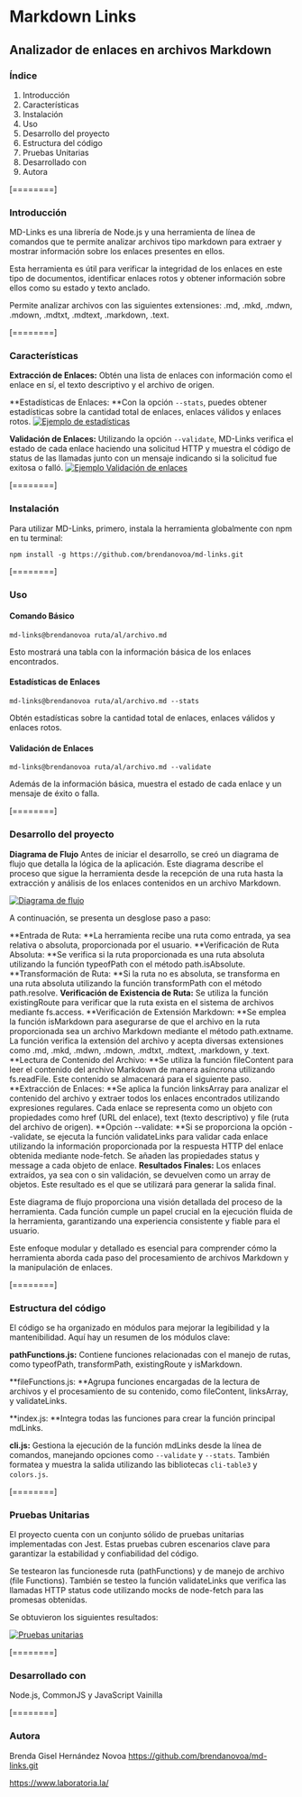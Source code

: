 # Markdown Links
## Analizador de enlaces en archivos Markdown

### Índice
1. Introducción
2. Características
3. Instalación
4. Uso
5. Desarrollo del proyecto
6. Estructura del código
7. Pruebas Unitarias
8. Desarrollado con
9. Autora

[========]

### Introducción
MD-Links es una librería de Node.js y una herramienta de línea de comandos que te permite analizar archivos tipo markdown para extraer y mostrar información sobre los enlaces presentes en ellos.

Esta herramienta es útil para verificar la integridad de los enlaces en este tipo de documentos, identificar enlaces rotos y obtener información sobre ellos como su estado y texto anclado.

Permite analizar archivos con las siguientes extensiones: .md, .mkd, .mdwn, .mdown, .mdtxt, .mdtext, .markdown, .text.

[========]

### Características
**Extracción de Enlaces:** Obtén una lista de enlaces con información como el enlace en sí, el texto descriptivo y el archivo de origen.

**Estadísticas de Enlaces: **Con la opción `--stats`, puedes obtener estadísticas sobre la cantidad total de enlaces, enlaces válidos y enlaces rotos.
[![Ejemplo de estadísticas](https://imgur.com/bbx6Nlv "Ejemplo de estadísticas")](https://imgur.com/bbx6Nlv "Ejemplo de estadísticas")

**Validación de Enlaces:** Utilizando la opción `--validate`, MD-Links verifica el estado de cada enlace haciendo una solicitud HTTP y muestra el código de status de las llamadas junto con un mensaje indicando si la solicitud fue exitosa o falló.
[![Ejemplo Validación de enlaces](https://imgur.com/E4bHkn4 "Ejemplo Validación de enlaces")](https://imgur.com/E4bHkn4 "Ejemplo Validación de enlaces")

[========]

### Instalación
Para utilizar MD-Links, primero, instala la herramienta globalmente con npm en tu terminal:

`npm install -g https://github.com/brendanovoa/md-links.git`

[========]

### Uso
#### Comando Básico

`md-links@brendanovoa ruta/al/archivo.md`

Esto mostrará una tabla con la información básica de los enlaces encontrados.

#### Estadísticas de Enlaces

`md-links@brendanovoa ruta/al/archivo.md --stats`

Obtén estadísticas sobre la cantidad total de enlaces, enlaces válidos y enlaces rotos.

#### Validación de Enlaces

`md-links@brendanovoa ruta/al/archivo.md --validate`

Además de la información básica, muestra el estado de cada enlace y un mensaje de éxito o falla.

[========]

### Desarrollo del proyecto

**Diagrama de Flujo**
Antes de iniciar el desarrollo, se creó un diagrama de flujo que detalla la lógica de la aplicación. Este diagrama describe el proceso que sigue la herramienta desde la recepción de una ruta hasta la extracción y análisis de los enlaces contenidos en un archivo Markdown.

[![Diagrama de flujo](https://imgur.com/gzs66pr "Diagrama de flujo")](https://imgur.com/gzs66pr "Diagrama de flujo")

A continuación, se presenta un desglose paso a paso:

**Entrada de Ruta: **La herramienta recibe una ruta como entrada, ya sea relativa o absoluta, proporcionada por el usuario.
**Verificación de Ruta Absoluta: **Se verifica si la ruta proporcionada es una ruta absoluta utilizando la función typeofPath con el método path.isAbsolute.
**Transformación de Ruta: **Si la ruta no es absoluta, se transforma en una ruta absoluta utilizando la función transformPath con el método path.resolve.
**Verificación de Existencia de Ruta:** Se utiliza la función existingRoute para verificar que la ruta exista en el sistema de archivos mediante fs.access.
**Verificación de Extensión Markdown: **Se emplea la función isMarkdown para asegurarse de que el archivo en la ruta proporcionada sea un archivo Markdown mediante el método path.extname. La función verifica la extensión del archivo y acepta diversas extensiones como .md, .mkd, .mdwn, .mdown, .mdtxt, .mdtext, .markdown, y .text.
**Lectura de Contenido del Archivo: **Se utiliza la función fileContent para leer el contenido del archivo Markdown de manera asíncrona utilizando fs.readFile. Este contenido se almacenará para el siguiente paso.
**Extracción de Enlaces: **Se aplica la función linksArray para analizar el contenido del archivo y extraer todos los enlaces encontrados utilizando expresiones regulares. Cada enlace se representa como un objeto con propiedades como href (URL del enlace), text (texto descriptivo) y file (ruta del archivo de origen).
**Opción --validate: **Si se proporciona la opción --validate, se ejecuta la función validateLinks para validar cada enlace utilizando la información proporcionada por la respuesta HTTP del enlace obtenida mediante node-fetch. Se añaden las propiedades status y message a cada objeto de enlace.
**Resultados Finales:** Los enlaces extraídos, ya sea con o sin validación, se devuelven como un array de objetos. Este resultado es el que se utilizará para generar la salida final.

Este diagrama de flujo proporciona una visión detallada del proceso de la herramienta. Cada función cumple un papel crucial en la ejecución fluida de la herramienta, garantizando una experiencia consistente y fiable para el usuario.

Este enfoque modular y detallado es esencial para comprender cómo la herramienta aborda cada paso del procesamiento de archivos Markdown y la manipulación de enlaces.

[========]

### Estructura del código

El código se ha organizado en módulos para mejorar la legibilidad y la mantenibilidad. Aquí hay un resumen de los módulos clave:

**pathFunctions.js:** Contiene funciones relacionadas con el manejo de rutas, como typeofPath, transformPath, existingRoute y isMarkdown.

**fileFunctions.js: **Agrupa funciones encargadas de la lectura de archivos y el procesamiento de su contenido, como fileContent, linksArray, y validateLinks.

**index.js: **Integra todas las funciones para crear la función principal mdLinks.

**cli.js:** Gestiona la ejecución de la función mdLinks desde la línea de comandos, manejando opciones como `--validate` y `--stats`. También formatea y muestra la salida utilizando las bibliotecas `cli-table3` y `colors.js`.

[========]

### Pruebas Unitarias
El proyecto cuenta con un conjunto sólido de pruebas unitarias implementadas con Jest. Estas pruebas cubren escenarios clave para garantizar la estabilidad y confiabilidad del código.

Se testearon las funcionesde ruta (pathFunctions) y de manejo de archivo (file Functions). También se testeo la función validateLinks que verifica las llamadas HTTP status code utilizando mocks de node-fetch para las promesas obtenidas.

Se obtuvieron los siguientes resultados:

[![Pruebas unitarias](https://imgur.com/mvXpXoc "Pruebas unitarias")](https://imgur.com/mvXpXoc "Pruebas unitarias")

[========]

### Desarrollado con
Node.js, CommonJS y JavaScript Vainilla

[========]

### Autora
Brenda Gisel Hernández Novoa
https://github.com/brendanovoa/md-links.git

https://www.laboratoria.la/
